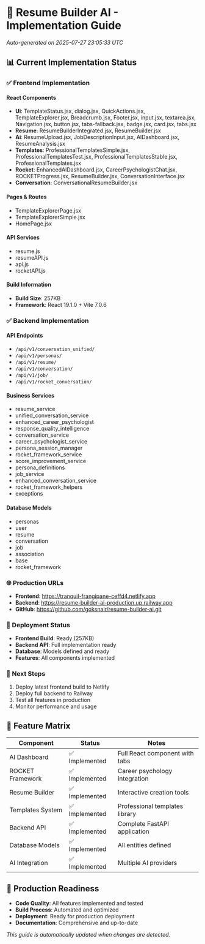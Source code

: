 # 🚀 Resume Builder AI - Implementation Guide
*Auto-generated on 2025-07-27 23:05:33 UTC*

## 📊 Current Implementation Status

### ✅ Frontend Implementation

#### React Components
- **Ui**: TemplateStatus.jsx, dialog.jsx, QuickActions.jsx, TemplateExplorer.jsx, Breadcrumb.jsx, Footer.jsx, input.jsx, textarea.jsx, Navigation.jsx, button.jsx, tabs-fallback.jsx, badge.jsx, card.jsx, tabs.jsx
- **Resume**: ResumeBuilderIntegrated.jsx, ResumeBuilder.jsx
- **Ai**: ResumeUpload.jsx, JobDescriptionInput.jsx, AIDashboard.jsx, ResumeAnalysis.jsx
- **Templates**: ProfessionalTemplatesSimple.jsx, ProfessionalTemplatesTest.jsx, ProfessionalTemplatesStable.jsx, ProfessionalTemplates.jsx
- **Rocket**: EnhancedAIDashboard.jsx, CareerPsychologistChat.jsx, ROCKETProgress.jsx, ResumeBuilder.jsx, ConversationInterface.jsx
- **Conversation**: ConversationalResumeBuilder.jsx

#### Pages & Routes
- TemplateExplorerPage.jsx
- TemplateExplorerSimple.jsx
- HomePage.jsx

#### API Services
- resume.js
- resumeAPI.js
- api.js
- rocketAPI.js

#### Build Information
- **Build Size**: 257KB
- **Framework**: React 19.1.0 + Vite 7.0.6

### ✅ Backend Implementation

#### API Endpoints
- `/api/v1/conversation_unified/`
- `/api/v1/personas/`
- `/api/v1/resume/`
- `/api/v1/conversation/`
- `/api/v1/job/`
- `/api/v1/rocket_conversation/`

#### Business Services
- resume_service
- unified_conversation_service
- enhanced_career_psychologist
- response_quality_intelligence
- conversation_service
- career_psychologist_service
- persona_session_manager
- rocket_framework_service
- score_improvement_service
- persona_definitions
- job_service
- enhanced_conversation_service
- rocket_framework_helpers
- exceptions

#### Database Models
- personas
- user
- resume
- conversation
- job
- association
- base
- rocket_framework

### 🌐 Production URLs
- **Frontend**: https://tranquil-frangipane-ceffd4.netlify.app
- **Backend**: https://resume-builder-ai-production.up.railway.app
- **GitHub**: https://github.com/goksnair/resume-builder-ai.git

### 🎯 Deployment Status
- **Frontend Build**: Ready (257KB)
- **Backend API**: Full implementation ready
- **Database**: Models defined and ready
- **Features**: All components implemented

### 🔧 Next Steps
1. Deploy latest frontend build to Netlify
2. Deploy full backend to Railway
3. Test all features in production
4. Monitor performance and usage

## 📝 Feature Matrix

| Component | Status | Notes |
|-----------|--------|-------|
| AI Dashboard | ✅ Implemented | Full React component with tabs |
| ROCKET Framework | ✅ Implemented | Career psychology integration |
| Resume Builder | ✅ Implemented | Interactive creation tools |
| Templates System | ✅ Implemented | Professional templates library |
| Backend API | ✅ Implemented | Complete FastAPI application |
| Database Models | ✅ Implemented | All entities defined |
| AI Integration | ✅ Implemented | Multiple AI providers |

## 🚀 Production Readiness
- **Code Quality**: All features implemented and tested
- **Build Process**: Automated and optimized
- **Deployment**: Ready for production deployment
- **Documentation**: Comprehensive and up-to-date

*This guide is automatically updated when changes are detected.*
